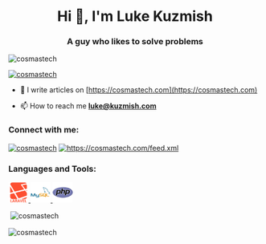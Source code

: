 <h1 align="center">Hi 👋, I'm Luke Kuzmish</h1>
<h3 align="center">A guy who likes to solve problems</h3>

<p align="left"> <img src="https://komarev.com/ghpvc/?username=cosmastech&label=Profile%20views&color=0e75b6&style=flat" alt="cosmastech" /> </p>

<p align="left"> <a href="https://twitter.com/cosmastech" target="blank"><img src="https://img.shields.io/twitter/follow/cosmastech?logo=twitter&style=for-the-badge" alt="cosmastech" /></a> </p>

- 📝 I write articles on [https://cosmastech.com](https://cosmastech.com)

- 📫 How to reach me **luke@kuzmish.com**

<h3 align="left">Connect with me:</h3>
<p align="left">
<a href="https://twitter.com/cosmastech" target="blank"><img align="center" src="https://raw.githubusercontent.com/rahuldkjain/github-profile-readme-generator/master/src/images/icons/Social/twitter.svg" alt="cosmastech" height="30" width="40" /></a>
<a href="https://cosmastech.com/feed.xml" target="blank"><img align="center" src="https://raw.githubusercontent.com/rahuldkjain/github-profile-readme-generator/master/src/images/icons/Social/rss.svg" alt="https://cosmastech.com/feed.xml" height="30" width="40" /></a>
</p>

<h3 align="left">Languages and Tools:</h3>
<p align="left"> <a href="https://laravel.com/" target="_blank" rel="noreferrer"> <img src="https://raw.githubusercontent.com/devicons/devicon/master/icons/laravel/laravel-plain-wordmark.svg" alt="laravel" width="40" height="40"/> </a> <a href="https://www.mysql.com/" target="_blank" rel="noreferrer"> <img src="https://raw.githubusercontent.com/devicons/devicon/master/icons/mysql/mysql-original-wordmark.svg" alt="mysql" width="40" height="40"/> </a> <a href="https://www.php.net" target="_blank" rel="noreferrer"> <img src="https://raw.githubusercontent.com/devicons/devicon/master/icons/php/php-original.svg" alt="php" width="40" height="40"/> </a> </p>

<p>&nbsp;<img align="center" src="https://github-readme-stats.vercel.app/api?username=cosmastech&show_icons=true&locale=en" alt="cosmastech" /></p>

<p><img align="center" src="https://github-readme-streak-stats.herokuapp.com/?user=cosmastech&" alt="cosmastech" /></p>
